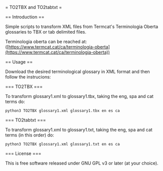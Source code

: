 = TO2TBX and TO2tabtxt =

== Introduction ==

Simple scripts to transform XML files from Termcat's Terminologia Oberta glossaries to TBX or tab delimited files.

Terminologia oberta can be reached at: ([https://www.termcat.cat/ca/terminologia-oberta](https://www.termcat.cat/ca/terminologia-oberta))

== Usage ==

Download the desired terminological glossary in XML format and then follow the instrucions:

=== TO2TBX ===

To transform glossary1.xml to glossary1.tbx, taking the eng, spa and cat terms do:

```
python3 TO2TBX glossary1.xml glossary1.tbx en es ca
``` 

 
=== TO2tabtxt ===

To transform glossary1.xml to glossary1.txt, taking the eng, spa and cat terms (in this order) do:

```
python3 TO2TBX glossary1.xml glossary1.txt en es ca
``` 

=== License ===

This is free software released under GNU GPL v3 or later (at your choice).


